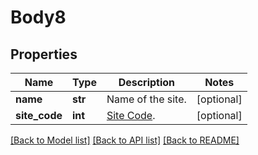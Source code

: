 # Body8

## Properties
Name | Type | Description | Notes
------------ | ------------- | ------------- | -------------
**name** | **str** | Name of the site. | [optional] 
**site_code** | **int** | [Site Code](https://support.zoom.us/hc/en-us/articles/360020809672-Managing-Multiple-Sites#h_79ca9c8f-c97b-4486-aa59-d0d9d31a525b). | [optional] 

[[Back to Model list]](../README.md#documentation-for-models) [[Back to API list]](../README.md#documentation-for-api-endpoints) [[Back to README]](../README.md)

